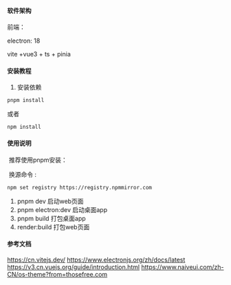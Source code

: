 #### 软件架构
前端：

electron: 18 

 vite +vue3 + ts + pinia

#### 安装教程

1.  安装依赖

   ```
   pnpm install
   ```

   或者
   
   ```
   npm install
   ```
   
   

#### 使用说明
​	推荐使用pnpm安装：

​    换源命令 : 

```
npm set registry https://registry.npmmirror.com
```

1.  pnpm dev 启动web页面
2.  pnpm electron:dev 启动桌面app
3.  pnpm build 打包桌面app
4.  render:build 打包web页面
#### 参考文档
https://cn.vitejs.dev/
https://www.electronjs.org/zh/docs/latest
https://v3.cn.vuejs.org/guide/introduction.html
https://www.naiveui.com/zh-CN/os-theme?from=thosefree.com

